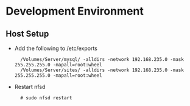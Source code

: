 # Development Environment

## Host Setup
* Add the following to /etc/exports

        /Volumes/Server/mysql/ -alldirs -network 192.168.235.0 -mask 255.255.255.0 -mapall=root:wheel
        /Volumes/Server/sites/ -alldirs -network 192.168.235.0 -mask 255.255.255.0 -mapall=root:wheel

* Restart nfsd

        # sudo nfsd restart


